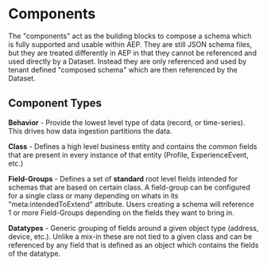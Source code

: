 # Components

The "components" act as the building blocks to compose a schema which is fully supported and usable within AEP. They are still JSON schema files, but they are treated differently in AEP in that they cannot be referenced and used directly by a Dataset. Instead they are only referenced and used by tenant defined "composed schema" which are then referenced by the Dataset. 

## Component Types

**Behavior** - Provide the lowest level type of data (record, or time-series). This drives how data ingestion partitions the data.

**Class** - Defines a high level business entity and contains the *common* fields that are present in every instance of that entity (Profile, ExperienceEvent, etc.)

**Field-Groups** - Defines a set of **standard** root level fields intended for schemas that are based on certain class. A field-group can be configured for a single class or many depending on whats in its "meta:intendedToExtend" attribute. Users creating a schema will reference 1 or more Field-Groups depending on the fields they want to bring in. 

**Datatypes** - Generic grouping of fields around a given object type (address, device, etc.). Unlike a mix-in these are not tied to a given class and can be referenced by any field that is defined as an object which contains the fields of the datatype. 

